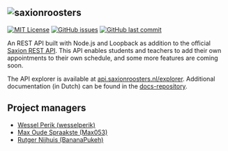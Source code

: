![saxionroosters](http://saxionroosters.nl/static/img/saxionroosters-logo-text-2.png)
-----

[![MIT License](https://img.shields.io/badge/license-MIT-blue.svg)](https://github.com/saxionroosters/api/blob/master/LICENSE)
[![GitHub issues](https://img.shields.io/github/issues/saxionroosters/api.svg)](https://github.com/saxionroosters/api/issues?q=is%3Aopen+is%3Aissue)
[![GitHub last commit](https://img.shields.io/github/last-commit/saxionroosters/api.svg)](https://github.com/saxionroosters/api/commits)


An REST API built with Node.js and Loopback as addition to the official [Saxion REST API](http://roosters.rest.saxion.nl/). This API enables students and teachers to add their own appointments to their own schedule, and some more features are coming soon.

The API explorer is available at [api.saxionroosters.nl/explorer](http://api.saxionroosters.nl/explorer).
Additional documentation (in Dutch) can be found in the [docs-repository](https://github.com/saxionroosters/docs/wiki/Saxion-Roosters-REST-API).

## Project managers

- [Wessel Perik (wesselperik)](https://github.com/wesselperik)
- [Max Oude Spraakste (Max053)](https://github.com/Max053)
- [Rutger Nijhuis (BananaPukeh)](https://github.com/BananaPukeh)
